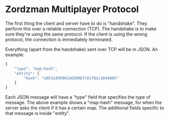 Zordzman Multiplayer Protocol
=============================

The first thing the client and server have to do is "handshake". They perform this over
a reliable connection (TCP).
The handshake is to make sure they're using the same protocol.
If the client is using the wrong protocol, the connection is immediately terminated.

Everything (apart from the handshake) sent over TCP will be in JSON. An example:

```javascript
{
    "type": "map-hash",
    "entity": {
        "hash": "a9531495903a650967c81781c1694d05"
    }
}
```

Each JSON message will have a "type" field that specifies the type of message.
The above example shows a "map-hash" message, for when the server asks the client
if it has a certain map.
The additional fields specific to that message is inside "entity".